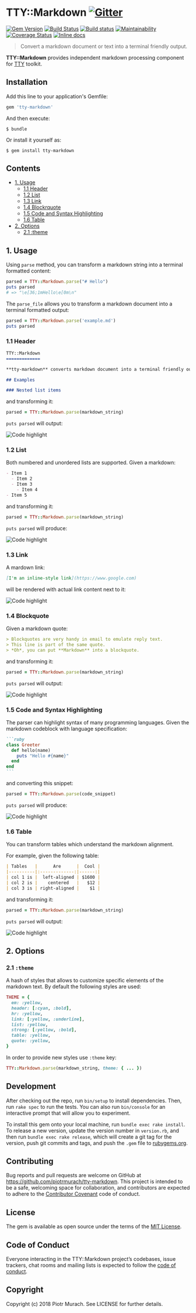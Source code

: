 # TTY::Markdown [![Gitter](https://badges.gitter.im/Join%20Chat.svg)][gitter]

[![Gem Version](https://badge.fury.io/rb/tty-markdown.svg)][gem]
[![Build Status](https://secure.travis-ci.org/piotrmurach/tty-markdown.svg?branch=master)][travis]
[![Build status](https://ci.appveyor.com/api/projects/status/k4vub4koct329ggd?svg=true)][appveyor]
[![Maintainability](https://api.codeclimate.com/v1/badges/1656060107c73ac42c2b/maintainability)][codeclimate]
[![Coverage Status](https://coveralls.io/repos/github/piotrmurach/tty-markdown/badge.svg)][coverage]
[![Inline docs](http://inch-ci.org/github/piotrmurach/tty-markdown.svg?branch=master)][inchpages]

[gitter]: https://gitter.im/piotrmurach/tty
[gem]: http://badge.fury.io/rb/tty-markdown
[travis]: http://travis-ci.org/piotrmurach/tty-markdown
[appveyor]: https://ci.appveyor.com/project/piotrmurach/tty-markdown
[codeclimate]: https://codeclimate.com/github/piotrmurach/tty-markdown/maintainability
[coverage]: https://coveralls.io/github/piotrmurach/tty-markdown
[inchpages]: http://inch-ci.org/github/piotrmurach/tty-markdown

> Convert a markdown document or text into a terminal friendly output.


**TTY::Markdown** provides independent markdown processing component for [TTY](https://github.com/piotrmurach/tty) toolkit.

## Installation

Add this line to your application's Gemfile:

```ruby
gem 'tty-markdown'
```

And then execute:

    $ bundle

Or install it yourself as:

    $ gem install tty-markdown

## Contents

* [1. Usage](#1-usage)
  * [1.1 Header](#11-header)
  * [1.2 List](#12-list)
  * [1.3 Link](#13-link)
  * [1.4 Blockrquote](#14-blockquote)
  * [1.5 Code and Syntax Highlighting](#15-code-and-syntax-highlighting)
  * [1.6 Table](#16-table)
* [2. Options](#2-options)
  * [2.1 :theme](#21-theme)

## 1. Usage

Using `parse` method, you can transform a markdown string into a terminal formatted content:

```ruby
parsed = TTY::Markdown.parse("# Hello")
puts parsed
# => "\e[36;1mHello\e[0m\n"
```

The `parse_file` allows you to transform a markdown document into a terminal formatted output:

```ruby
parsed = TTY::Markdown.parse('example.md')
puts parsed
```

### 1.1 Header

```markdown
TTY::Markdown
=============

**tty-markdown** converts markdown document into a terminal friendly output.

## Examples

### Nested list items
```

and transforming it:

```ruby
parsed = TTY::Markdown.parse(markdown_string)
```

`puts parsed` will output:

![Code highlight](https://cdn.rawgit.com/piotrmurach/tty-markdown/master/assets/headers.png)

### 1.2 List

Both numbered and unordered lists are supported. Given a markdown:

```markdown
- Item 1
  - Item 2
  - Item 3
    - Item 4
- Item 5
```

and transforming it:

```ruby
parsed = TTY::Markdown.parse(markdown_string)
```

`puts parsed` will produce:

![Code highlight](https://cdn.rawgit.com/piotrmurach/tty-markdown/master/assets/list.png)

### 1.3 Link

A mardown link:

```markdown
[I'm an inline-style link](https://www.google.com)
```

will be rendered with actual link content next to it:

![Code highlight](https://cdn.rawgit.com/piotrmurach/tty-markdown/master/assets/link.png)

### 1.4 Blockquote

Given a markdown quote:

```markdown
> Blockquotes are very handy in email to emulate reply text.
> This line is part of the same quote.
> *Oh*, you can put **Markdown** into a blockquote.
```

and transforming it:

```ruby
parsed = TTY::Markdown.parse(markdown_string)
```

`puts parsed` will output:

![Code highlight](https://cdn.rawgit.com/piotrmurach/tty-markdown/master/assets/quote.png)

### 1.5 Code and Syntax Highlighting

The parser can highlight syntax of many programming languages. Given the markdown codeblock with language specification:

````markdown
```ruby
class Greeter
  def hello(name)
    puts "Hello #{name}"
  end
end
```
````

and converting this snippet:

```ruby
parsed = TTY::Markdown.parse(code_snippet)
```

`puts parsed` will produce:

![Code highlight](https://cdn.rawgit.com/piotrmurach/tty-markdown/master/assets/syntax_highlight.png)

### 1.6 Table

You can transform tables which understand the markdown alignment.

For example, given the following table:

```markdown
| Tables   |      Are      |  Cool |
|----------|:-------------:|------:|
| col 1 is |  left-aligned | $1600 |
| col 2 is |    centered   |   $12 |
| col 3 is | right-aligned |    $1 |
```

and transforming it:

```ruby
parsed = TTY::Markdown.parse(markdown_string)
```

`puts parsed` will output:

![Code highlight](https://cdn.rawgit.com/piotrmurach/tty-markdown/master/assets/table.png)

## 2. Options

### 2.1 `:theme`

A hash of styles that allows to customize specific elements of the markdown text. By default the following styles are used:

```ruby
THEME = {
  em: :yellow,
  header: [:cyan, :bold],
  hr: :yellow,
  link: [:yellow, :underline],
  list: :yellow,
  strong: [:yellow, :bold],
  table: :yellow,
  quote: :yellow,
}
```

In order to provide new styles use `:theme` key:

```ruby
TTY::Markdown.parse(markdown_string, theme: { ... })
```

## Development

After checking out the repo, run `bin/setup` to install dependencies. Then, run `rake spec` to run the tests. You can also run `bin/console` for an interactive prompt that will allow you to experiment.

To install this gem onto your local machine, run `bundle exec rake install`. To release a new version, update the version number in `version.rb`, and then run `bundle exec rake release`, which will create a git tag for the version, push git commits and tags, and push the `.gem` file to [rubygems.org](https://rubygems.org).

## Contributing

Bug reports and pull requests are welcome on GitHub at https://github.com/piotrmurach/tty-markdown. This project is intended to be a safe, welcoming space for collaboration, and contributors are expected to adhere to the [Contributor Covenant](http://contributor-covenant.org) code of conduct.

## License

The gem is available as open source under the terms of the [MIT License](https://opensource.org/licenses/MIT).

## Code of Conduct

Everyone interacting in the TTY::Markdown project’s codebases, issue trackers, chat rooms and mailing lists is expected to follow the [code of conduct](https://github.com/piotrmurach/tty-markdown/blob/master/CODE_OF_CONDUCT.md).

## Copyright

Copyright (c) 2018 Piotr Murach. See LICENSE for further details.
